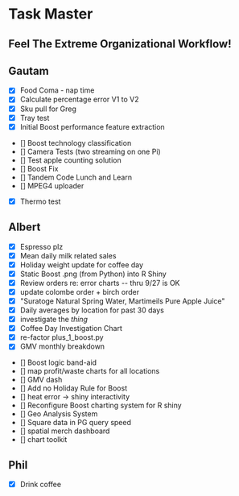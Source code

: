
# Task Master
## Feel The Extreme Organizational Workflow!

## Gautam
- [x] Food Coma - nap time
- [x] Calculate percentage error V1 to V2
- [x] Sku pull for Greg
- [x] Tray test
- [x] Initial Boost performance feature extraction
- [] Boost technology classification
- [] Camera Tests (two streaming on one Pi)
- [] Test apple counting solution
- [] Boost Fix
- [] Tandem Code Lunch and Learn
- [] MPEG4 uploader
- [x] Thermo test


## Albert
- [x] Espresso plz
- [x] Mean daily milk related sales
- [x] Holiday weight update for coffee day
- [x] Static Boost .png (from Python) into R Shiny
- [x] Review orders re: error charts -- thru 9/27 is OK
- [x] update colombe order + birch order
- [x] "Suratoge Natural Spring Water, Martimeils Pure Apple Juice"
- [x] Daily averages by location for past 30 days
- [x] investigate the *thing*
- [x] Coffee Day Investigation Chart
- [x] re-factor plus_1_boost.py
- [x] GMV monthly breakdown
- [] Boost logic band-aid
- [] map profit/waste charts for all locations
- [] GMV dash
- [] Add no Holiday Rule for Boost
- [] heat error -> shiny interactivity
- [] Reconfigure Boost charting system for R shiny
- [] Geo Analysis System
- [] Square data in PG query speed
- [] spatial merch dashboard
- [] chart toolkit

## Phil
- [x] Drink coffee

